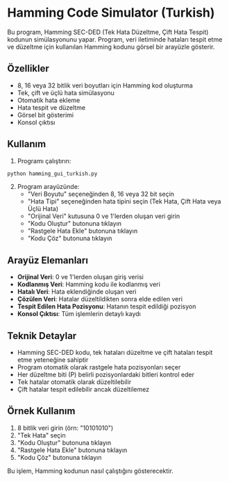 # Hamming Code Simulator (Turkish)

Bu program, Hamming SEC-DED (Tek Hata Düzeltme, Çift Hata Tespit) kodunun simülasyonunu yapar. Program, veri iletiminde hataları tespit etme ve düzeltme için kullanılan Hamming kodunu görsel bir arayüzle gösterir.

## Özellikler

- 8, 16 veya 32 bitlik veri boyutları için Hamming kod oluşturma
- Tek, çift ve üçlü hata simülasyonu
- Otomatik hata ekleme
- Hata tespit ve düzeltme
- Görsel bit gösterimi
- Konsol çıktısı

## Kullanım

1. Programı çalıştırın:
```bash
python hamming_gui_turkish.py
```

2. Program arayüzünde:
   - "Veri Boyutu" seçeneğinden 8, 16 veya 32 bit seçin
   - "Hata Tipi" seçeneğinden hata tipini seçin (Tek Hata, Çift Hata veya Üçlü Hata)
   - "Orijinal Veri" kutusuna 0 ve 1'lerden oluşan veri girin
   - "Kodu Oluştur" butonuna tıklayın
   - "Rastgele Hata Ekle" butonuna tıklayın
   - "Kodu Çöz" butonuna tıklayın

## Arayüz Elemanları

- **Orijinal Veri**: 0 ve 1'lerden oluşan giriş verisi
- **Kodlanmış Veri**: Hamming kodu ile kodlanmış veri
- **Hatalı Veri**: Hata eklendiğinde oluşan veri
- **Çözülen Veri**: Hatalar düzeltildikten sonra elde edilen veri
- **Tespit Edilen Hata Pozisyonu**: Hatanın tespit edildiği pozisyon
- **Konsol Çıktısı**: Tüm işlemlerin detaylı kaydı

## Teknik Detaylar

- Hamming SEC-DED kodu, tek hataları düzeltme ve çift hataları tespit etme yeteneğine sahiptir
- Program otomatik olarak rastgele hata pozisyonları seçer
- Her düzeltme biti (P) belirli pozisyonlardaki bitleri kontrol eder
- Tek hatalar otomatik olarak düzeltilebilir
- Çift hatalar tespit edilebilir ancak düzeltilemez

## Örnek Kullanım

1. 8 bitlik veri girin (örn: "10101010")
2. "Tek Hata" seçin
3. "Kodu Oluştur" butonuna tıklayın
4. "Rastgele Hata Ekle" butonuna tıklayın
5. "Kodu Çöz" butonuna tıklayın

Bu işlem, Hamming kodunun nasıl çalıştığını gösterecektir.
